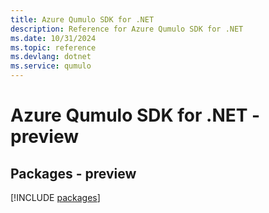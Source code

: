 ```yaml
---
title: Azure Qumulo SDK for .NET
description: Reference for Azure Qumulo SDK for .NET
ms.date: 10/31/2024
ms.topic: reference
ms.devlang: dotnet
ms.service: qumulo
---
```

# Azure Qumulo SDK for .NET - preview
## Packages - preview
[!INCLUDE [packages](qumulo-index.md)]